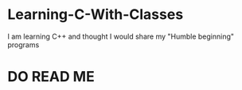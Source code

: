 # Learning-C-With-Classes
I am learning C++ and thought I would share my "Humble beginning" programs

# DO READ ME
